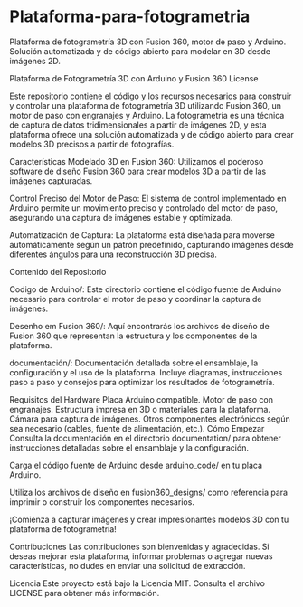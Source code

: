 # Plataforma-para-fotogrametria
Plataforma de fotogrametría 3D con Fusion 360, motor de paso y Arduino. Solución automatizada y de código abierto para modelar en 3D desde imágenes 2D.

Plataforma de Fotogrametría 3D con Arduino y Fusion 360
License

Este repositorio contiene el código y los recursos necesarios para construir y controlar una plataforma de fotogrametría 3D utilizando Fusion 360, un motor de paso con engranajes y Arduino. La fotogrametría es una técnica de captura de datos tridimensionales a partir de imágenes 2D, y esta plataforma ofrece una solución automatizada y de código abierto para crear modelos 3D precisos a partir de fotografías.

Características
Modelado 3D en Fusion 360: Utilizamos el poderoso software de diseño Fusion 360 para crear modelos 3D a partir de las imágenes capturadas.

Control Preciso del Motor de Paso: El sistema de control implementado en Arduino permite un movimiento preciso y controlado del motor de paso, asegurando una captura de imágenes estable y optimizada.

Automatización de Captura: La plataforma está diseñada para moverse automáticamente según un patrón predefinido, capturando imágenes desde diferentes ángulos para una reconstrucción 3D precisa.

Contenido del Repositorio

Codigo de Arduino/: Este directorio contiene el código fuente de Arduino necesario para controlar el motor de paso y coordinar la captura de imágenes.

Desenho em Fusion 360/: Aquí encontrarás los archivos de diseño de Fusion 360 que representan la estructura y los componentes de la plataforma.

documentación/: Documentación detallada sobre el ensamblaje, la configuración y el uso de la plataforma. Incluye diagramas, instrucciones paso a paso y consejos para optimizar los resultados de fotogrametría.

Requisitos del Hardware
Placa Arduino compatible.
Motor de paso con engranajes.
Estructura impresa en 3D o materiales para la plataforma.
Cámara para captura de imágenes.
Otros componentes electrónicos según sea necesario (cables, fuente de alimentación, etc.).
Cómo Empezar
Consulta la documentación en el directorio documentation/ para obtener instrucciones detalladas sobre el ensamblaje y la configuración.

Carga el código fuente de Arduino desde arduino_code/ en tu placa Arduino.

Utiliza los archivos de diseño en fusion360_designs/ como referencia para imprimir o construir los componentes necesarios.

¡Comienza a capturar imágenes y crear impresionantes modelos 3D con tu plataforma de fotogrametría!

Contribuciones
Las contribuciones son bienvenidas y agradecidas. Si deseas mejorar esta plataforma, informar problemas o agregar nuevas características, no dudes en enviar una solicitud de extracción.

Licencia
Este proyecto está bajo la Licencia MIT. Consulta el archivo LICENSE para obtener más información.
